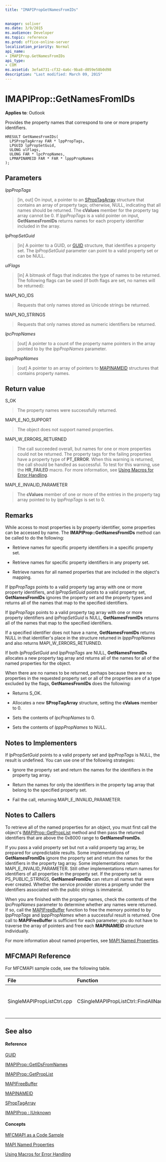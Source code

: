 ```yaml
---
title: "IMAPIPropGetNamesFromIDs"
 
 
manager: soliver
ms.date: 3/9/2015
ms.audience: Developer
ms.topic: reference
ms.prod: office-online-server
localization_priority: Normal
api_name:
- IMAPIProp.GetNamesFromIDs
api_type:
- COM
ms.assetid: 3efa4731-cf32-4a6c-9ba8-d059e58b0d98
description: "Last modified: March 09, 2015"
---
```


# IMAPIProp::GetNamesFromIDs

  
  
**Applies to**: Outlook 
  
Provides the property names that correspond to one or more property identifiers.
  
```
HRESULT GetNamesFromIDs(
  LPSPropTagArray FAR * lppPropTags,
  LPGUID lpPropSetGuid,
  ULONG ulFlags,
  ULONG FAR * lpcPropNames,
  LPMAPINAMEID FAR * FAR * lpppPropNames
);
```

## Parameters

 _lppPropTags_
  
> [in, out] On input, a pointer to an [SPropTagArray](sproptagarray.md) structure that contains an array of property tags; otherwise, NULL, indicating that all names should be returned. The **cValues** member for the property tag array cannot be 0. If  _lppPropTags_ is a valid pointer on input, **GetNamesFromIDs** returns names for each property identifier included in the array. 
    
 _lpPropSetGuid_
  
> [in] A pointer to a GUID, or [GUID](guid.md) structure, that identifies a property set. The  _lpPropSetGuid_ parameter can point to a valid property set or can be NULL. 
    
 _ulFlags_
  
> [in] A bitmask of flags that indicates the type of names to be returned. The following flags can be used (if both flags are set, no names will be returned):
    
MAPI_NO_IDS 
  
> Requests that only names stored as Unicode strings be returned. 
    
MAPI_NO_STRINGS 
  
> Requests that only names stored as numeric identifiers be returned. 
    
 _lpcPropNames_
  
> [out] A pointer to a count of the property name pointers in the array pointed to by the  _lppPropNames_ parameter. 
    
 _lpppPropNames_
  
> [out] A pointer to an array of pointers to [MAPINAMEID](mapinameid.md) structures that contains property names. 
    
## Return value

S_OK 
  
> The property names were successfully returned. 
    
MAPI_E_NO_SUPPORT 
  
> The object does not support named properties. 
    
MAPI_W_ERRORS_RETURNED 
  
> The call succeeded overall, but names for one or more properties could not be returned. The property tags for the failing properties have a property type of **PT_ERROR**. When this warning is returned, the call should be handled as successful. To test for this warning, use the **HR_FAILED** macro. For more information, see [Using Macros for Error Handling](using-macros-for-error-handling.md). 
    
MAPI_E_INVALID_PARAMETER 
  
> The **cValues** member of one or more of the entries in the property tag array pointed to by  _lppPropTags_ is set to 0. 
    
## Remarks

While access to most properties is by property identifier, some properties can be accessed by name. The **IMAPIProp::GetNamesFromIDs** method can be called to do the following: 
  
- Retrieve names for specific property identifiers in a specific property set.
    
- Retrieve names for specific property identifiers in any property set.
    
- Retrieve names for all named properties that are included in the object's mapping.
    
If  _lppPropTags_ points to a valid property tag array with one or more property identifiers, and  _lpPropSetGuid_ points to a valid property set, **GetNamesFromIDs** ignores the property set and the property types and returns all of the names that map to the specified identifiers. 
  
If  _lppPropTags_ points to a valid property tag array with one or more property identifiers and  _lpPropSetGuid_ is NULL, **GetNamesFromIDs** returns all of the names that map to the specified identifiers. 
  
If a specified identifier does not have a name, **GetNamesFromIDs** returns NULL in that identifier's place in the structure returned in  _lpppPropNames_ and also returns MAPI_W_ERRORS_RETURNED. 
  
If both  _lpPropSetGuid_ and  _lppPropTags_ are NULL, **GetNamesFromIDs** allocates a new property tag array and returns all of the names for all of the named properties for the object. 
  
When there are no names to be returned, perhaps because there are no properties in the requested property set or all of the properties are of a type excluded by the flags, **GetNamesFromIDs** does the following: 
  
- Returns S_OK.
    
- Allocates a new **SPropTagArray** structure, setting the **cValues** member to 0. 
    
- Sets the contents of  _lpcPropNames_ to 0. 
    
- Sets the contents of  _lpppPropNames_ to NULL. 
    
## Notes to Implementers

If  _lpPropSetGuid_ points to a valid property set and  _lppPropTags_ is NULL, the result is undefined. You can use one of the following strategies: 
  
- Ignore the property set and return the names for the identifiers in the property tag array.
    
- Return the names for only the identifiers in the property tag array that belong to the specified property set.
    
- Fail the call, returning MAPI_E_INVALID_PARAMETER. 
    
## Notes to Callers

To retrieve all of the named properties for an object, you must first call the object's [IMAPIProp::GetPropList](imapiprop-getproplist.md) method and then pass the returned identifiers that are above the 0x8000 range to **GetNamesFromIDs**.
  
If you pass a valid property set but not a valid property tag array, be prepared for unpredictable results. Some implementations of **GetNamesFromIDs** ignore the property set and return the names for the identifiers in the property tag array. Some implementations return MAPI_E_INVALID_PARAMETER. Still other implementations return names for identifiers of all properties in the property set. If the property set is PS_PUBLIC_STRINGS, **GetNamesFromIDs** can return all names that were ever created. Whether the service provider stores a property under the identifiers associated with the public strings is immaterial. 
  
When you are finished with the property names, check the contents of the  _lpcPropNames_ parameter to determine whether any names were returned. If so, call the [MAPIFreeBuffer](mapifreebuffer.md) function to free the memory pointed to by  _lppPropTags_ and  _lpppPropNames_ when a successful result is returned. One call to **MAPIFreeBuffer** is sufficient for each parameter; you do not have to traverse the array of pointers and free each **MAPINAMEID** structure individually. 
  
For more information about named properties, see [MAPI Named Properties](mapi-named-properties.md). 
  
## MFCMAPI Reference

For MFCMAPI sample code, see the following table.
  
|**File**|**Function**|**Comment**|
|:-----|:-----|:-----|
|SingleMAPIPropListCtrl.cpp  <br/> |CSingleMAPIPropListCtrl::FindAllNamedProps  <br/> |MFCMAPI uses the **IMAPIProp::GetNamesFromIDs** method to look up named properties that have previously been mapped.  <br/> |
   
## See also

#### Reference

[GUID](guid.md)
  
[IMAPIProp::GetIDsFromNames](imapiprop-getidsfromnames.md)
  
[IMAPIProp::GetPropList](imapiprop-getproplist.md)
  
[MAPIFreeBuffer](mapifreebuffer.md)
  
[MAPINAMEID](mapinameid.md)
  
[SPropTagArray](sproptagarray.md)
  
[IMAPIProp : IUnknown](imapipropiunknown.md)
#### Concepts

[MFCMAPI as a Code Sample](mfcmapi-as-a-code-sample.md)
  
[MAPI Named Properties](mapi-named-properties.md)
  
[Using Macros for Error Handling](using-macros-for-error-handling.md)

